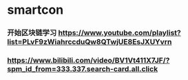 # smartcon 
### 开始区块链学习 https://www.youtube.com/playlist?list=PLvF9zWiahrccduQw8QTwjUE8EsJXUYvrn

### https://www.bilibili.com/video/BV1Vt411X7JF/?spm_id_from=333.337.search-card.all.click